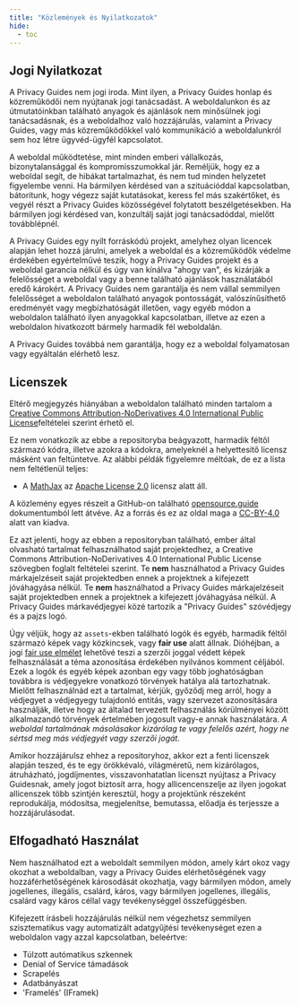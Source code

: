 ```yaml
---
title: "Közlemények és Nyilatkozatok"
hide:
  - toc
---
```


## Jogi Nyilatkozat

A Privacy Guides nem jogi iroda. Mint ilyen, a Privacy Guides honlap és közreműködői nem nyújtanak jogi tanácsadást. A weboldalunkon és az útmutatóinkban található anyagok és ajánlások nem minősülnek jogi tanácsadásnak, és a weboldalhoz való hozzájárulás, valamint a Privacy Guides, vagy más közreműködőkkel való kommunikáció a weboldalunkról sem hoz létre ügyvéd-ügyfél kapcsolatot.

A weboldal működtetése, mint minden emberi vállalkozás, bizonytalansággal és kompromisszumokkal jár. Reméljük, hogy ez a weboldal segít, de hibákat tartalmazhat, és nem tud minden helyzetet figyelembe venni. Ha bármilyen kérdésed van a szituációddal kapcsolatban, bátorítunk, hogy végezz saját kutatásokat, keress fel más szakértőket, és vegyél részt a Privacy Guides közösségével folytatott beszélgetésekben. Ha bármilyen jogi kérdésed van, konzultálj saját jogi tanácsadóddal, mielőtt továbblépnél.

A Privacy Guides egy nyílt forráskódú projekt, amelyhez olyan licencek alapján lehet hozzá járulni, amelyek a weboldal és a közreműködők védelme érdekében egyértelművé teszik, hogy a Privacy Guides projekt és a weboldal garancia nélkül és úgy van kínálva "ahogy van", és kizárják a felelősséget a weboldal vagy a benne található ajánlások használatából eredő károkért. A Privacy Guides nem garantálja és nem vállal semmilyen felelősséget a weboldalon található anyagok pontosságát, valószínűsíthető eredményét vagy megbízhatóságát illetően, vagy egyéb módon a weboldalon található ilyen anyagokkal kapcsolatban, illetve az ezen a weboldalon hivatkozott bármely harmadik fél weboldalán.

A Privacy Guides továbbá nem garantálja, hogy ez a weboldal folyamatosan vagy egyáltalán elérhető lesz.

## Licenszek

Eltérő megjegyzés hiányában a weboldalon található minden tartalom a [Creative Commons Attribution-NoDerivatives 4.0 International Public License](https://github.com/privacyguides/privacyguides.org/blob/main/LICENSE)feltételei szerint érhető el.

Ez nem vonatkozik az ebbe a repositoryba beágyazott, harmadik féltől származó kódra, illetve azokra a kódokra, amelyeknél a helyettesítő licensz másként van feltüntetve. Az alábbi példák figyelemre méltóak, de ez a lista nem feltétlenül teljes:

* A [MathJax](https://github.com/privacyguides/privacyguides.org/blob/main/docs/assets/javascripts/mathjax.js) az [Apache License 2.0](https://github.com/privacyguides/privacyguides.org/blob/main/docs/assets/javascripts/LICENSE.mathjax.txt) licensz alatt áll.

A közlemény egyes részeit a GitHub-on található [opensource.guide](https://github.com/github/opensource.guide/blob/master/notices.md) dokumentumból lett átvéve. Az a forrás és ez az oldal maga a [CC-BY-4.0](https://github.com/github/opensource.guide/blob/master/LICENSE) alatt van kiadva.

Ez azt jelenti, hogy az ebben a repositoryban található, ember által olvasható tartalmat felhasználhatod saját projektedhez, a Creative Commons Attribution-NoDerivatives 4.0 International Public License szövegben foglalt feltételei szerint. Te **nem** használhatod a Privacy Guides márkajelzéseit saját projektedben ennek a projektnek a kifejezett jóváhagyása nélkül. Te **nem** használhatod a Privacy Guides márkajelzéseit saját projektedben ennek a projektnek a kifejezett jóváhagyása nélkül. A Privacy Guides márkavédjegyei közé tartozik a "Privacy Guides" szóvédjegy és a pajzs logó.

Úgy véljük, hogy az `assets`-ekben található logók és egyéb, harmadik féltől származó képek vagy közkincsek, vagy **fair use** alatt állnak. Dióhéjban, a jogi [fair use elmélet](https://www.copyright.gov/fair-use/more-info.html) lehetővé teszi a szerzői joggal védett képek felhasználását a téma azonosítása érdekében nyilvános komment céljából. Ezek a logók és egyéb képek azonban egy vagy több joghatóságban továbbra is védjegyekre vonatkozó törvények hatálya alá tartozhatnak. Mielőtt felhasználnád ezt a tartalmat, kérjük, győződj meg arról, hogy a védjegyet a védjegyegy tulajdonló entitás, vagy szervezet azonosítására használják, illetve hogy az általad tervezett felhasználás körülményei között alkalmazandó törvények értelmében jogosult vagy-e annak használatára. *A weboldal tartalmának másolásakor kizárólag te vagy felelős azért, hogy ne sértsd meg más védjegyét vagy szerzői jogát.*

Amikor hozzájárulsz ehhez a repositoryhoz, akkor ezt a fenti licenszek alapján teszed, és te egy örökkévaló, világméretű, nem kizárólagos, átruházható, jogdíjmentes, visszavonhatatlan licenszt nyújtasz a Privacy Guidesnak, amely jogot biztosít arra, hogy allicencenszelje az ilyen jogokat allicenszek több szintjén keresztül, hogy a projektünk részeként reprodukálja, módosítsa, megjelenítse, bemutassa, előadja és terjessze a hozzájárulásodat.

## Elfogadható Használat

Nem használhatod ezt a weboldalt semmilyen módon, amely kárt okoz vagy okozhat a weboldalban, vagy a Privacy Guides elérhetőségének vagy hozzáférhetőségének károsodását okozhatja, vagy bármilyen módon, amely jogellenes, illegális, csalárd, káros, vagy bármilyen jogellenes, illegális, csalárd vagy káros céllal vagy tevékenységgel összefüggésben.

Kifejezett írásbeli hozzájárulás nélkül nem végezhetsz semmilyen szisztematikus vagy automatizált adatgyűjtési tevékenységet ezen a weboldalon vagy azzal kapcsolatban, beleértve:

* Túlzott autómatikus szkennek
* Denial of Service támadások
* Scrapelés
* Adatbányászat
* 'Framelés' (IFramek)
